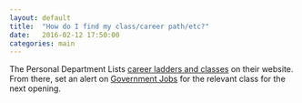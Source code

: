 ```yaml
---
layout: default
title:  "How do I find my class/career path/etc?"
date:   2016-02-12 17:50:00
categories: main
---
```

The Personal Department Lists [career ladders and classes](http://per.lacity.org/index.cfm?content=careerladder) on their website. From there, set an alert on [Government Jobs](https://governmentjobs.com/careers/lacity) for the relevant class for the next opening. 

